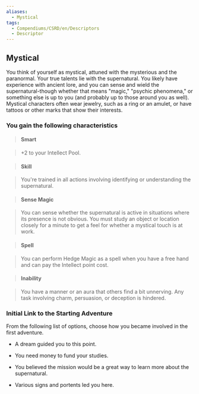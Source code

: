 ```yaml
---
aliases:
  - Mystical
tags:
  - Compendiums/CSRD/en/Descriptors
  - Descriptor
---
```

  
## Mystical    
You think of yourself as mystical, attuned with the mysterious and the paranormal. Your true talents lie with the supernatural. You likely have experience with ancient lore, and you can sense and wield the supernatural-though whether that means "magic," "psychic phenomena," or something else is up to you (and probably up to those around you as well). Mystical characters often wear jewelry, such as a ring or an amulet, or have tattoos or other marks that show their interests.  
### You gain the following characteristics    
> #### Smart  
> +2 to your Intellect Pool.    
  
> #### Skill  
> You're trained in all actions involving identifying or understanding the supernatural.    
  
> #### Sense Magic  
> You can sense whether the supernatural is active in situations where its presence is not obvious. You must study an object or location closely for a minute to get a feel for whether a mystical touch is at work.    
  
> #### Spell  
> You can perform Hedge Magic as a spell when you have a free hand and can pay the Intellect point cost.    
  
> #### Inability  
> You have a manner or an aura that others find a bit unnerving. Any task involving charm, persuasion, or deception is hindered.    
  
### Initial Link to the Starting Adventure    
From the following list of options, choose how you became involved in the first adventure.    
- A dream guided you to this point.    
- You need money to fund your studies.    
- You believed the mission would be a great way to learn more about the supernatural.    
- Various signs and portents led you here.  